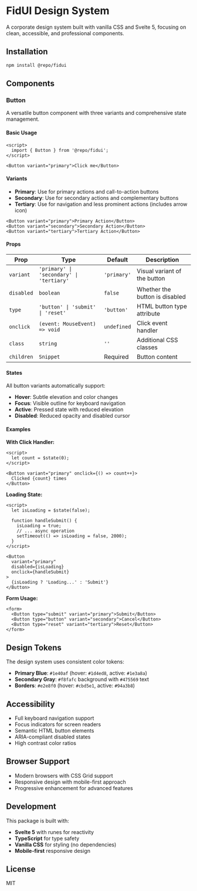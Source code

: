 # FidUI Design System

A corporate design system built with vanilla CSS and Svelte 5, focusing on clean, accessible, and professional components.

## Installation

```bash
npm install @repo/fidui
```

## Components

### Button

A versatile button component with three variants and comprehensive state management.

#### Basic Usage

```svelte
<script>
  import { Button } from '@repo/fidui';
</script>

<Button variant="primary">Click me</Button>
```

#### Variants

- **Primary**: Use for primary actions and call-to-action buttons
- **Secondary**: Use for secondary actions and complementary buttons  
- **Tertiary**: Use for navigation and less prominent actions (includes arrow icon)

```svelte
<Button variant="primary">Primary Action</Button>
<Button variant="secondary">Secondary Action</Button>
<Button variant="tertiary">Tertiary Action</Button>
```

#### Props

| Prop | Type | Default | Description |
|------|------|---------|-------------|
| `variant` | `'primary' \| 'secondary' \| 'tertiary'` | `'primary'` | Visual variant of the button |
| `disabled` | `boolean` | `false` | Whether the button is disabled |
| `type` | `'button' \| 'submit' \| 'reset'` | `'button'` | HTML button type attribute |
| `onclick` | `(event: MouseEvent) => void` | `undefined` | Click event handler |
| `class` | `string` | `''` | Additional CSS classes |
| `children` | `Snippet` | Required | Button content |

#### States

All button variants automatically support:
- **Hover**: Subtle elevation and color changes
- **Focus**: Visible outline for keyboard navigation  
- **Active**: Pressed state with reduced elevation
- **Disabled**: Reduced opacity and disabled cursor

#### Examples

**With Click Handler:**
```svelte
<script>
  let count = $state(0);
</script>

<Button variant="primary" onclick={() => count++}>
  Clicked {count} times
</Button>
```

**Loading State:**
```svelte
<script>
  let isLoading = $state(false);
  
  function handleSubmit() {
    isLoading = true;
    // ... async operation
    setTimeout(() => isLoading = false, 2000);
  }
</script>

<Button 
  variant="primary" 
  disabled={isLoading}
  onclick={handleSubmit}
>
  {isLoading ? 'Loading...' : 'Submit'}
</Button>
```

**Form Usage:**
```svelte
<form>
  <Button type="submit" variant="primary">Submit</Button>
  <Button type="button" variant="secondary">Cancel</Button>
  <Button type="reset" variant="tertiary">Reset</Button>
</form>
```

## Design Tokens

The design system uses consistent color tokens:

- **Primary Blue**: `#1e40af` (hover: `#1d4ed8`, active: `#1e3a8a`)
- **Secondary Gray**: `#f8fafc` background with `#475569` text
- **Borders**: `#e2e8f0` (hover: `#cbd5e1`, active: `#94a3b8`)

## Accessibility

- Full keyboard navigation support
- Focus indicators for screen readers
- Semantic HTML button elements
- ARIA-compliant disabled states
- High contrast color ratios

## Browser Support

- Modern browsers with CSS Grid support
- Responsive design with mobile-first approach
- Progressive enhancement for advanced features

## Development

This package is built with:
- **Svelte 5** with runes for reactivity
- **TypeScript** for type safety
- **Vanilla CSS** for styling (no dependencies)
- **Mobile-first** responsive design

## License

MIT